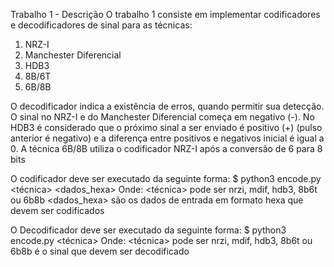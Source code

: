 Trabalho 1 - Descrição
O trabalho 1 consiste em implementar codificadores e decodificadores de sinal para as técnicas:
1) NRZ-I 
2) Manchester Diferencial 
3) HDB3
4) 8B/6T
5) 6B/8B 

O decodificador indica a existência de erros, quando permitir sua detecção.
O sinal no NRZ-I e do Manchester Diferencial começa em negativo (-).
No HDB3 é considerado que o próximo sinal a ser enviado é positivo (+) (pulso anterior é negativo) e a diferença entre positivos e negativos inicial é igual a 0.
A técnica 6B/8B utiliza o codificador NRZ-I após a conversão de 6 para 8 bits

O codificador deve ser executado da seguinte forma:
$ python3 encode.py <técnica> <dados_hexa>
Onde:
<técnica> pode ser nrzi, mdif, hdb3, 8b6t ou 6b8b
<dados_hexa> são os dados de entrada em formato hexa que devem ser codificados

O Decodificador deve ser executado da seguinte forma:
$ python3 encode.py <técnica> <sinal>
Onde:
<técnica> pode ser nrzi, mdif, hdb3, 8b6t ou 6b8b
<sinal> é o sinal que devem ser decodificado